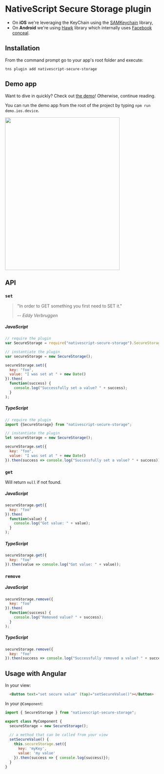 # NativeScript Secure Storage plugin

* On __iOS__ we're leveraging the KeyChain using the [SAMKeychain](https://github.com/soffes/SAMKeychain) library,
* On __Android__ we're using [Hawk](https://github.com/orhanobut/hawk) library which internally uses [Facebook conceal](https://github.com/facebook/conceal).

## Installation
From the command prompt go to your app's root folder and execute:

```
tns plugin add nativescript-secure-storage
```

## Demo app
Want to dive in quickly? Check out [the demo](demo)! Otherwise, continue reading.

You can run the demo app from the root of the project by typing `npm run demo.ios.device`.

<img src="https://raw.githubusercontent.com/EddyVerbruggen/nativescript-secure-storage/master/screenshots/ios-demo.png?v=2" width="375px" height="500px"/>

## API

### `set`
> "In order to GET something you first need to SET it."
>
> -- _Eddy Verbruggen_


##### JavaScript
```js
// require the plugin
var SecureStorage = require("nativescript-secure-storage").SecureStorage;

// instantiate the plugin
var secureStorage = new SecureStorage();

secureStorage.set({
  key: "foo",
  value: "I was set at " + new Date()
}).then(
  function(success) {
    console.log("Successfully set a value? " + success);
  }
);
```

##### TypeScript
```js
// require the plugin
import {SecureStorage} from "nativescript-secure-storage";

// instantiate the plugin
let secureStorage = new SecureStorage();

secureStorage.set({
  key: "foo",
  value: "I was set at " + new Date()
}).then(success => console.log("Successfully set a value? " + success));
```

### `get`
Will return `null` if not found.

##### JavaScript
```js
secureStorage.get({
  key: "foo"
}).then(
  function(value) {
    console.log("Got value: " + value);
  }
);
```

##### TypeScript
```js
secureStorage.get({
  key: "foo"
}).then(value => console.log("Got value: " + value));
```

### `remove`

##### JavaScript
```js
secureStorage.remove({
  key: "foo"
}).then(
  function(success) {
    console.log("Removed value? " + success);
  }
);
```

##### TypeScript
```js
secureStorage.remove({
  key: "foo"
}).then(success => console.log("Successfully removed a value? " + success));
```

## Usage with Angular

In your view:

```html
  <Button text="set secure value" (tap)="setSecureValue()"></Button>
```

In your `@Component`:

```js
import { SecureStorage } from "nativescript-secure-storage";

export class MyComponent {
  secureStorage = new SecureStorage();
  
  // a method that can be called from your view
  setSecureValue() {
    this.secureStorage.set({
      key: 'myKey',
      value: 'my value'
    }).then(success => { console.log(success)});
  }
}
```